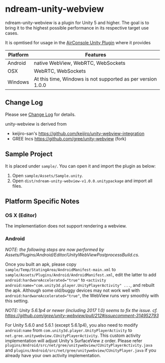 # ndream-unity-webview

ndream-unity-webview is a plugin for Unity 5 and higher.
The goal is to bring it to the highest possible performance in its respective target use cases.

It is opmtised for usage in the [AirConsole Unity Plugin](https://github.com/airconsole/airconsole-unity-plugin) where it provides

| Platform | Features                                                     |
| -------- | ------------------------------------------------------------ |
| Android  | native WebView, WebRTC, WebSockets                           |
| OSX      | WebRTC, WebSockets                                           |
| Windows  | At this time,  Windows is not supported as per version 1.0.0 |

## Change Log

Please see [Change Log](./CHANGES.md) for details.

unity-webview is derived from

- keijiro-san's <https://github.com/keijiro/unity-webview-integration>
- GREE Incs <https://github.com/gree/unity-webview> (fork)

## Sample Project

It is placed under `sample/`. You can open it and import the plugin as
below:

1. Open `sample/Assets/Sample.unity`.
2. Open `dist/ndream-unity-webview-v1.0.0.unitypackage` and import all files.

## Platform Specific Notes

### OS X (Editor)

The implementiation does not support rendering a webview.

### Android

*NOTE: the following steps are now performed by Assets/Plugins/Android/Editor/UnityWebViewPostprocessBuild.cs.*

Once you built an apk, please copy
`sample/Temp/StatingArea/AndroidManifest-main.xml` to
`sample/Assets/Plugins/Android/AndroidManifest.xml`, edit the latter to add
`android:hardwareAccelerated="true"` to `<activity
android:name="com.unity3d.player.UnityPlayerActivity" ...`, and
rebuilt the apk. Although some old/buggy devices may not work well
with `android:hardwareAccelerated="true"`, the WebView runs very
smoothly with this setting.

*NOTE: Unity 5.6.1p4 or newer (including 2017 1.0) seems to fix the issue. cf. <https://github.com/gree/unity-webview/pull/212#issuecomment-314952793>*

For Unity 5.6.0 and 5.6.1 (except 5.6.1p4), you also need to modify `android:name` from
`com.unity3d.player.UnityPlayerActivity` to
`net.gree.unitywebview.CUnityPlayerActivity`. This custom activity
implementation will adjust Unity's SurfaceView z order. Please refer
`plugins/Android/src/net/gree/unitywebview/CUnityPlayerActivity.java`
and `plugins/Android/src/net/gree/unitywebview/CUnityPlayer.java` if
you already have your own activity implementation.

